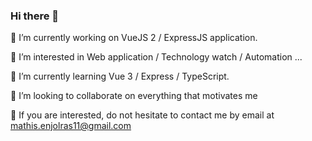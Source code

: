 ### Hi there 👋

🔭 I’m currently working on VueJS 2 / ExpressJS application.

👀 I’m interested in Web application / Technology watch / Automation ...

🌱 I’m currently learning Vue 3 / Express / TypeScript.

💞️ I’m looking to collaborate on everything that motivates me

📝 If you are interested, do not hesitate to contact me by email at mathis.enjolras11@gmail.com
<!--
**mathiz11/mathiz11** is a ✨ _special_ ✨ repository because its `README.md` (this file) appears on your GitHub profile.

Here are some ideas to get you started:

- 🔭 I’m currently working on ...
- 🌱 I’m currently learning ...
- 👯 I’m looking to collaborate on ...
- 🤔 I’m looking for help with ...
- 💬 Ask me about ...
- 📫 How to reach me: ...
- 😄 Pronouns: ...
- ⚡ Fun fact: ...
-->

